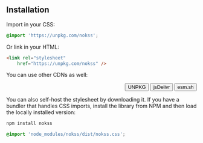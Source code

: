 <section id="installation">

# Installation

Import in your CSS:

```css
@import 'https://unpkg.com/nokss';
```

Or link in your HTML:

```html
<link rel="stylesheet"
    href="https://unpkg.com/nokss" />
```

You can use other CDNs as well:

<menu role="radiogroup" align="right">
  <button role="radio" data-cdn="unpkg" aria-checked="true">UNPKG</button>
  <button role="radio" data-cdn="jsdelivr">jsDelivr</button>
  <button role="radio" data-cdn="esm">esm.sh</button>
</menu>

You can also self-host the stylesheet by downloading it. If you have a bundler that handles CSS imports, install
the library from NPM and then load the locally installed version:

```bash
npm install nokss
```
```css
@import 'node_modules/nokss/dist/nokss.css';
```

<script type="module" defer>
  import hljs from 'https://cdnjs.cloudflare.com/ajax/libs/highlight.js/11.7.0/es/highlight.min.js';

  const parent = document.querySelector('#installation')
  const [css, html] = Array.from(parent.querySelectorAll('code'))

  const cdns = {
    unpkg: 'https://unpkg.com/nokss',
    jsdelivr: 'https://cdn.jsdelivr.net/npm/nokss/dist/nokss.css',
    esm: 'https://esm.sh/nokss/dist/nokss.css',
  }

  const menu = parent.querySelectorAll('[role="radiogroup"] button').forEach(btn => {
    btn.addEventListener('click', () => {
      css.innerHTML = hljs.highlight(`@import '${cdns[btn.dataset.cdn]}';`, {language: 'css'}).value
      html.innerHTML = hljs.highlight(`<link rel="stylesheet"\n\thref="${cdns[btn.dataset.cdn]}" />`, {language: 'html'}).value
    })
  })
</script>

</section>